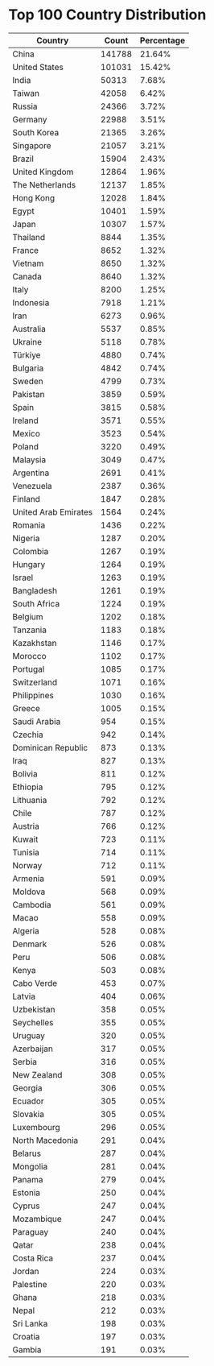 # Top 100 Country Distribution
| Country | Count | Percentage |
|----|----|----|
| China | 141788 | 21.64% |
| United States | 101031 | 15.42% |
| India | 50313 | 7.68% |
| Taiwan | 42058 | 6.42% |
| Russia | 24366 | 3.72% |
| Germany | 22988 | 3.51% |
| South Korea | 21365 | 3.26% |
| Singapore | 21057 | 3.21% |
| Brazil | 15904 | 2.43% |
| United Kingdom | 12864 | 1.96% |
| The Netherlands | 12137 | 1.85% |
| Hong Kong | 12028 | 1.84% |
| Egypt | 10401 | 1.59% |
| Japan | 10307 | 1.57% |
| Thailand | 8844 | 1.35% |
| France | 8652 | 1.32% |
| Vietnam | 8650 | 1.32% |
| Canada | 8640 | 1.32% |
| Italy | 8200 | 1.25% |
| Indonesia | 7918 | 1.21% |
| Iran | 6273 | 0.96% |
| Australia | 5537 | 0.85% |
| Ukraine | 5118 | 0.78% |
| Türkiye | 4880 | 0.74% |
| Bulgaria | 4842 | 0.74% |
| Sweden | 4799 | 0.73% |
| Pakistan | 3859 | 0.59% |
| Spain | 3815 | 0.58% |
| Ireland | 3571 | 0.55% |
| Mexico | 3523 | 0.54% |
| Poland | 3220 | 0.49% |
| Malaysia | 3049 | 0.47% |
| Argentina | 2691 | 0.41% |
| Venezuela | 2387 | 0.36% |
| Finland | 1847 | 0.28% |
| United Arab Emirates | 1564 | 0.24% |
| Romania | 1436 | 0.22% |
| Nigeria | 1287 | 0.20% |
| Colombia | 1267 | 0.19% |
| Hungary | 1264 | 0.19% |
| Israel | 1263 | 0.19% |
| Bangladesh | 1261 | 0.19% |
| South Africa | 1224 | 0.19% |
| Belgium | 1202 | 0.18% |
| Tanzania | 1183 | 0.18% |
| Kazakhstan | 1146 | 0.17% |
| Morocco | 1102 | 0.17% |
| Portugal | 1085 | 0.17% |
| Switzerland | 1071 | 0.16% |
| Philippines | 1030 | 0.16% |
| Greece | 1005 | 0.15% |
| Saudi Arabia | 954 | 0.15% |
| Czechia | 942 | 0.14% |
| Dominican Republic | 873 | 0.13% |
| Iraq | 827 | 0.13% |
| Bolivia | 811 | 0.12% |
| Ethiopia | 795 | 0.12% |
| Lithuania | 792 | 0.12% |
| Chile | 787 | 0.12% |
| Austria | 766 | 0.12% |
| Kuwait | 723 | 0.11% |
| Tunisia | 714 | 0.11% |
| Norway | 712 | 0.11% |
| Armenia | 591 | 0.09% |
| Moldova | 568 | 0.09% |
| Cambodia | 561 | 0.09% |
| Macao | 558 | 0.09% |
| Algeria | 528 | 0.08% |
| Denmark | 526 | 0.08% |
| Peru | 506 | 0.08% |
| Kenya | 503 | 0.08% |
| Cabo Verde | 453 | 0.07% |
| Latvia | 404 | 0.06% |
| Uzbekistan | 358 | 0.05% |
| Seychelles | 355 | 0.05% |
| Uruguay | 320 | 0.05% |
| Azerbaijan | 317 | 0.05% |
| Serbia | 316 | 0.05% |
| New Zealand | 308 | 0.05% |
| Georgia | 306 | 0.05% |
| Ecuador | 305 | 0.05% |
| Slovakia | 305 | 0.05% |
| Luxembourg | 296 | 0.05% |
| North Macedonia | 291 | 0.04% |
| Belarus | 287 | 0.04% |
| Mongolia | 281 | 0.04% |
| Panama | 279 | 0.04% |
| Estonia | 250 | 0.04% |
| Cyprus | 247 | 0.04% |
| Mozambique | 247 | 0.04% |
| Paraguay | 240 | 0.04% |
| Qatar | 238 | 0.04% |
| Costa Rica | 237 | 0.04% |
| Jordan | 224 | 0.03% |
| Palestine | 220 | 0.03% |
| Ghana | 218 | 0.03% |
| Nepal | 212 | 0.03% |
| Sri Lanka | 198 | 0.03% |
| Croatia | 197 | 0.03% |
| Gambia | 191 | 0.03% |
